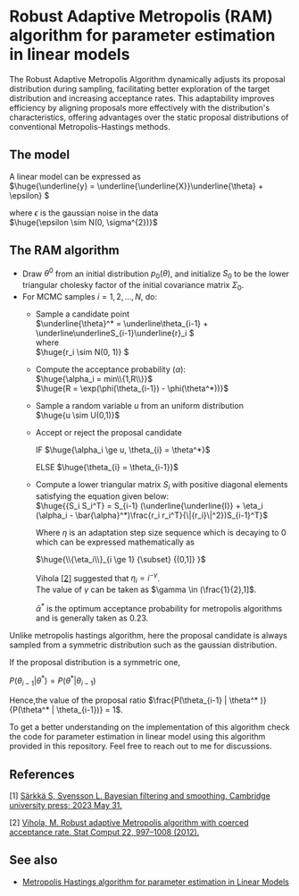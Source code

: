 
# Robust Adaptive Metropolis (RAM) algorithm for parameter estimation in linear models

The Robust Adaptive Metropolis Algorithm dynamically adjusts its proposal distribution during sampling, facilitating better exploration of the target distribution and increasing acceptance rates. This adaptability improves efficiency by aligning proposals more effectively with the distribution's characteristics, offering advantages over the static proposal distributions of conventional Metropolis-Hastings methods.

## The model
A linear model can be expressed as\
$\huge{\underline{y} = \underline{\underline{X}}\underline{\theta} + \epsilon} $

where $\epsilon$ is the gaussian noise in the data\
$\huge{\epsilon \sim N(0, \sigma^{2})}$ 

## The RAM algorithm

* Draw $\theta^{0}$ from an initial distribution $p_0(\theta)$, and initialize $S_0$ to be the lower triangular cholesky factor of the initial covariance matrix $\Sigma_0$.
* For MCMC samples $i = 1, 2, \ldots, N$, do:
    * Sample a candidate point\
      $\underline{\theta}^* = \underline\theta_{i-1} + \underline\underlineS_{i-1}\underline{r}_i $\
      where\
      $\huge{r_i \sim N(0, 1)} $ 
    * Compute the acceptance probability $(\alpha)$:\
      $\huge{\alpha_i = min\\{1,R\\}}$\
      $\huge{R = \exp(\phi(\theta_{i-1}) - \phi(\theta^*))}$
    * Sample a random variable $u$ from an uniform distribution\
      $\huge{u \sim U(0,1)}$

    * Accept or reject the proposal candidate
      
      IF $\huge{\alpha_i \ge u, \theta_{i} = \theta^*}$
      
      ELSE $\huge{\theta_{i} = \theta_{i-1}}$
      
    * Compute a lower triangular matrix $S_i$ with positive diagonal elements satisfying the equation given below:\
      $\huge{{S_i S_i^T} = S_{i-1} (\underline{\underline{I}} + \eta_i (\alpha_i - \bar{\alpha}^*)\frac{r_i r_i^T}{\|{r_i}\|^2})S_{i-1}^T}$
      
      Where $\eta$ is an adaptation step size sequence which is decaying to $0$ which can be expressed mathematically as
      
      $\huge{\\{\eta_i\\}_{i \ge 1} {\subset} {(0,1]} }$
      
      Vihola [[2]](https://github.com/debrup-sarkar/Robust-Adaptive-Metropolis-algorithm-for-parameter-estimation-in-linear-models#references) suggested that $\eta_i = i^{-\gamma}$.\
      The value of $\gamma$ can be taken as $\gamma \in (\frac{1}{2},1]$.

      $\bar{\alpha}^*$ is the optimum acceptance probability for metropolis algorithms and is generally taken as $0.23$.

Unlike metropolis hastings algorithm, here the proposal candidate is always sampled from a symmetric distribution such as the gaussian distribution.

If the proposal distribution is a symmetric one,

$P(\theta_{i-1} | \theta^* ) = P(\theta^* | \theta_{i-1})$

Hence,the value of the proposal ratio $\frac{P(\theta_{i-1} | \theta^* )}{P(\theta^* | \theta_{i-1})} = 1$.

To get a better understanding on the implementation of this algorithm check the code for parameter estimation in linear model using this algorithm provided in this repository. Feel free to reach out to me for discussions. 
      
      
       
      


## References

[1] [Särkkä S, Svensson L. Bayesian filtering and smoothing. Cambridge university press; 2023 May 31.](https://books.google.co.in/books?hl=en&lr=&id=utXBEAAAQBAJ&oi=fnd&pg=PP1&dq=bayesian+filtering+and+smoothing&ots=GX-dLQ7sTN&sig=aZTp8fQkWR6yzu1NrCQUvIWnYeA&redir_esc=y#v=onepage&q=bayesian%20filtering%20and%20smoothing&f=false) 

[2] [Vihola, M. Robust adaptive Metropolis algorithm with coerced acceptance rate. Stat Comput 22, 997–1008 (2012).](https://doi.org/10.1007/s11222-011-9269-5)

## See also
- [Metropolis Hastings algorithm for parameter estimation in Linear Models](https://github.com/debrup-sarkar/Metropolis-Hastings-algorithm-for-parameter-estimation-in-linear-models/blob/main/README.md)
